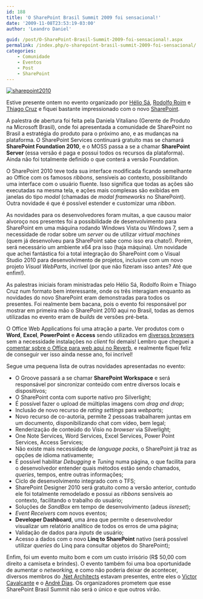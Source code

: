 ```yaml
---
id: 188
title: 'O SharePoint Brasil Summit 2009 foi sensacional!'
date: '2009-11-08T23:53:19-03:00'
author: 'Leandro Daniel'

guid: /post/O-SharePoint-Brasil-Summit-2009-foi-sensacional!.aspx
permalink: /index.php/o-sharepoint-brasil-summit-2009-foi-sensacional/
categories:
    - Comunidade
    - Eventos
    - Post
    - SharePoint
---
```


[![sharepoint2010](http://leandrodaniel.com/pics/WindowsLiveWriter/SharePointBrasilSummit2009/15C078E5/sharepoint2010_thumb.gif "sharepoint2010")](http://leandrodaniel.com/pics/WindowsLiveWriter/SharePointBrasilSummit2009/099EFEBE/sharepoint2010.gif)

Estive presente ontem no evento organizado por [Hélio Sá](http://twitter.com/heliosamoreira), [Rodolfo Roim](http://blogs.msdn.com/rodolforoim) e [Thiago Cruz](http://www.thiagocruz.net/) e fiquei bastante impressionado com o novo [SharePoint](http://sharepoint2010.microsoft.com/Pages/default).

A palestra de abertura foi feita pela Daniela Vitaliano (Gerente de Produto na Microsoft Brasil), onde foi apresentada a comunidade de SharePoint no Brasil a estratégia do produto para o próximo ano, e as mudanças na plataforma. O SharePoint Services continuará gratuito mas se chamará **SharePoint Foundation 2010**, e o MOSS passa a se a chamar **SharePoint Server** (essa versão é paga e possui todos os recursos da plataforma). Ainda não foi totalmente definido o que conterá a versão Foundation.

O SharePoint 2010 teve toda sua interface modificada ficando semelhante ao Office com os famosos *ribbons*, sensíveis ao contexto, possibilitando uma interface com o usuário fluente. Isso significa que todas as ações são executadas na mesma tela, e ações mais complexas são exibidas em janelas do tipo *modal* (chamadas de *modal frameworks* no SharePoint). Outra novidade é que é possível estender e customizar uma *ribbon*.

As novidades para os desenvolvedores foram muitas, a que causou maior alvoroço nos presentes foi a possibilidade de desenvolvimento para SharePoint em uma máquina rodando Windows Vista ou Windows 7, sem a necessidade de rodar sobre um *server* ou de utilizar *virtual machines* (quem já desenvolveu para SharePoint sabe como isso era chato!). Porém, será necessário um ambiente x64 pra isso (haja máquina). Um novidade que achei fantástica foi a total integração do SharePoint com o Visual Studio 2010 para desenvolvimento de projetos, inclusive com um novo projeto *Visual WebParts*, incrível (por que não fizeram isso antes? Até que enfim!).

As palestras iniciais foram ministradas pelo Hélio Sá, Rodolfo Roim e Thiago Cruz num formato bem interessante, onde os três interagiam enquanto as novidades do novo SharePoint eram demonstradas para todos os presentes. Foi realmente bem bacana, pois o evento foi responsável por mostrar em primeira mão o SharePoint 2010 aqui no Brasil, todas as demos utilizadas no evento eram de *builds* de versões pré-beta.

O Office Web Applications foi uma atração a parte. Ver produtos com o **Word**, **Excel**, **PowerPoint** e **Access** sendo utilizados em <u>diversos browsers</u> sem a necessidade instalações no *client* foi demais! Lembro que cheguei a [comentar sobre o Office para web aqui no Reverb](http://www.leandrodaniel.com/post/Teias-urdidas-com-nuvens), e realmente fiquei feliz de conseguir ver isso ainda nesse ano, foi incrível!

Segue uma pequena lista de outras novidades apresentadas no evento:

- O Groove passará a se chamar **SharePoint Workspace** e será responsável por sincronizar conteúdo com entre diversos locais e dispositivos;
- O SharePoint conta com suporte nativo pro Silverlight;
- É possível fazer o upload de múltiplas imagens com *drag and drop*;
- Inclusão de novo recurso de *rating settings* para *webparts*;
- Novo recurso de co-autoria, permite 2 pessoas trabalharem juntas em um documento, disponibilizando chat com vídeo, bem legal;
- Renderização de conteúdo do Visio no *browser* via Silverlight;
- One Note Services, Word Services, Excel Services, Power Point Services, Access Services;
- Não existe mais necessidade de *language packs*, o SharePoint já traz as opções de idioma nativamente;
- É possível habilitar *Debugging* e *Tuning* numa página, o que facilita para o desenvolvedor entender quais métodos estão sendo chamados, *queries*, tempos, entre outras informações;
- Ciclo de desenvolvimento integrado com o TFS;
- SharePoint Designer 2010 será gratuito como a versão anterior, contudo ele foi totalmente remodelado e possui as *ribbons* sensíveis ao contexto, facilitando o trabalho do usuário;
- Soluções de *SandBox* em tempo de desenvolvimento (adeus *iisreset*);
- *Event Receivers* com novos eventos;
- **Developer Dashboard**, uma área que permite o desenvolvedor visualizar um relatório analítico de todos os erros de uma página;
- Validação de dados para *inputs* de usuário;
- Acesso a dados com o novo **Linq to SharePoint** nativo (será possível utilizar *queries* do Linq para consultar objetos do SharePoint);

Enfim, foi um evento muito bom e com um custo irrisório (R$ 50,00 com direito a camiseta e brindes). O evento também foi uma boa oportunidade de aumentar o *networking,* e como não poderia deixar de acontecer, diversos membros do [.Net Architects](http://dotnetarchitects.net/) estavam presentes, entre eles o [Victor Cavalcante](http://www.cavalcante.net/) e o [André Dias](http://blogs.msdn.com/andredias/). Os organizadores prometem que esse SharePoint Brasil Summit não será o único e que outros virão.